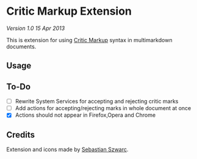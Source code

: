 # Critic Markup Extension #

*Version 1.0 15 Apr 2013*

This is extension for using [Critic Markup](http://criticmarkup.com) syntax in multimarkdown documents.

## Usage ##



## To-Do ##

- [ ] Rewrite System Services for accepting and rejecting critic marks
- [ ] Add actions for accepting/rejecting marks in whole document at once
- [X] Actions should not appear in Firefox,Opera and Chrome

## Credits ##

Extension and icons made by [Sebastian Szwarc](https://twitter.com/Behinder).
